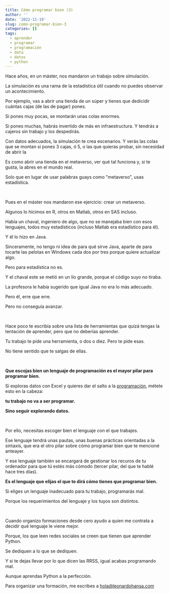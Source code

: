 ```yaml
---
title: Cómo programar bien (3)
author: ''
date: '2022-11-19'
slug: como-programar-bien-3
categories: []
tags:
  - aprender
  - programar
  - programación
  - data
  - datos
  - python
---
```


Hace años, en un máster, nos mandaron un trabajo sobre simulación.

La simulación es una rama de la estadística útil cuando no puedes observar un acontecimiento.

Por ejemplo, vas a abrir una tienda de un súper y tienes que dedicidir cuántas cajas (de las de pagar) pones.

Si pones muy pocas, se montarán unas colas enormes.

Si pones muchas, habrás invertido de más en infraestructura. Y tendrás a cajeros sin trabajo y los despedirás.

Con datos adecuados, la simulación te crea escenarios. Y verás las colas que se montan si pones 3 cajas, ó 5, o las que quieras probar, sin necesidad de abrir la

Es como abrir una tienda en el metaverso, ver qué tal funciona y, si te gusta, la abres en el mundo real.

Solo que en lugar de usar palabras guays como "metaverso", usas estadística.

</br>

Pues en el máster nos mandaron ese ejercicio: crear un metaverso.

Algunos lo hicimos en R, otros en Matlab, otros en SAS incluso.

Había un chaval, ingeniero de algo, que no se manejaba bien con esos lenguajes, todos muy estadísticos (incluso Matlab era estadístico para él).

Y él lo hizo en Java.

Sinceramente, no tengo ni idea de para qué sirve Java, aparte de para tocarte las pelotas en Windows cada dos por tres porque quiere actualizar algo.

Pero para estadística no es.

Y el chaval este se metió en un lío grande, porque el código suyo no tiraba.


La profesora le había sugerido que igual Java no era lo más adecuado.

Pero él, erre que erre.

Pero no conseguía avanzar.

</br>

Hace poco te escribía sobre una lista de herramientas que quizá tengas la tentación de aprender, pero que no deberías aprender.

Tu trabajo te pide una herramienta, o dos o diez. Pero te pide esas.

No tiene sentido que te salgas de ellas.

</br>

**Que escojas bien un lenguaje de programación es el mayor pilar para programar bien.**

Si exploras datos con Excel y quieres dar el salto a la [programación](https://leonardohansa.com/post/como-programar-bien/), métete esto en la cabeza:

**tu trabajo no va a ser programar.**

**Sino seguir explorando datos.**

</br>

Por ello, necesitas escoger bien el lenguaje con el que trabajes.

Ese lenguaje tendrá unas pautas, unas buenas prácticas orientadas a la sintaxis, que era el otro pilar sobre cómo programar bien que te mencioné anteayer.

Y ese lenguaje también se encargará de gestionar los recuros de tu ordenador para que tú estés más cómodo (tercer pilar, del que te hablé hace tres días).


**Es el lenguaje que elijas el que te dirá cómo tienes que programar bien.**

Si eliges un lenguaje inadecuado para tu trabajo, programarás mal.

Porque los requerimientos del lenguaje y los tuyos son distintos.

</br>

Cuando organizo formaciones desde cero ayudo a quien me contrata a decidir qué lenguaje le viene mejor.

Porque, los que leen redes sociales se creen que tienen que aprender Python.

Se dediquen a lo que se dediquen.

Y si te dejas llevar por lo que dicen las RRSS, igual acabas programando mal.

Aunque aprendas Python a la perfección.


Para organizar una formación, me escribes a hola@leonardohansa.com

